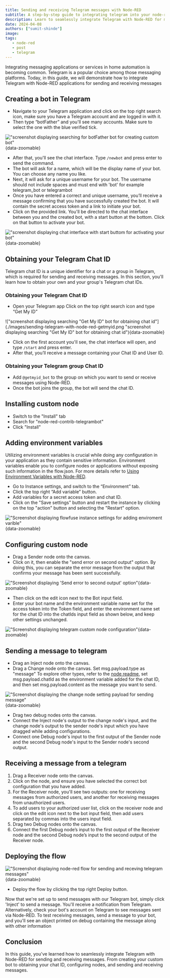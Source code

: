 ```yaml
---
title: Sending and receiving Telegram messages with Node-RED
subtitle: A step-by-step guide to integrating telegram into your node-red application for sending and receiving messages.
description: Learn to seamlessly integrate Telegram with Node-RED for messaging. Create bots, obtain chat IDs, and send/receive messages, including group messaging. 
date: 2024-04-08
authors: ["sumit-shinde"]
image: 
tags:
   - node-red
   - post
   - telegram
---
```


Integrating messaging applications or services in home automation is becoming common. Telegram is a popular choice among those messaging platforms. Today, in this guide, we will demonstrate how to integrate Telegram with Node-RED applications for sending and receiving messages

<!--more-->

## Creating a bot in Telegram

- Navigate to your Telegram application and click on the top right search icon, make sure you have a Telegram account and are logged in with it.
- Then type “botFather” and you'll see many accounts. Make sure to select the one with the blue verified tick.

!["screenshot displaying searching for botFather bot for creating custom bot"](./images/sending-telegram-with-node-red-botfather.png "screenshot displaying searching for botFather bot for creating custom bot"){data-zoomable}

- After that, you'll see the chat interface. Type `/newbot` and press enter to send the command.
- The bot will ask for a name, which will be the display name of your bot. You can choose any name you like.
- Next, it will ask for a unique username for your bot. The username should not include spaces and must end with 'bot' for example telegram_bot or telegrambot
- Once you have entered a correct and unique username, you’ll receive a message confirming that you have successfully created the bot. It will contain the secret access token and a link to initiate your bot.
- Click on the provided link. You'll be directed to the chat interface between you and the created bot, with a start button at the bottom. Click on that button to activate your bot.

!["screenshot displaying chat interface with start buttom for activating your bot"](./images/sending-telegram-with-node-red-activating-bot.png "screenshot displaying chat interface with start buttom for activating your bot"){data-zoomable}

## Obtaining your Telegram Chat ID

Telegram chat ID is a unique identifier for a chat or a group in Telegram, which is required for sending and receiving messages. In this section, you'll learn how to obtain your own and your group's Telegram chat IDs.

### Obtaining your Telegram Chat ID

- Open your Telegram app Click on the top right search icon and type “Get My ID”

!["screenshot displaying searching "Get My ID" bot for obtaining chat id"](./images/sending-telegram-with-node-red-getmyid.png "screenshot displaying searching "Get My ID" bot for obtaining chat id"){data-zoomable}

- Click on the first account you'll see, the chat interface will open, and type `/start` and press enter.
- After that, you’ll receive a message containing your Chat ID and User ID.

### Obtaining your Telegram group Chat ID

- Add `@getmyid_bot` to the group on which you want to send or receive messages using Node-RED.
- Once the bot joins the group, the bot will send the chat ID.

## Installing custom node

- Switch to the "Install" tab
- Search for "node-red-contrib-telegrambot"
- Click "Install"

## Adding environment variables

Utilizing environment variables is crucial while doing any configuration in your application as they contain sensitive information. Environment variables enable you to configure nodes or applications without exposing such information in the flow.json. For more details refer to [Using Environment Variables with Node-RED](https://flowfuse.com/blog/2023/01/environment-variables-in-node-red/).

- Go to Instance settings, and switch to the “Environment” tab.
- Click the top right “Add variable” button.
- Add variables for a secret access token and chat ID.
- Click on the "Save settings" button and restart the instance by clicking on the top "action" button and selecting the "Restart" option.

!["Screenshot displaying flowfuse instance settings for adding enviroment varible"](./images/sending-telegram-with-node-red-flowfue-instance-settings.png "Screenshot displaying flowfuse instance settings for adding enviroment varible"){data-zoomable}

## Configuring custom node

- Drag a Sender node onto the canvas.
- Click on it, then enable the "send error on second output" option. By doing this, you can separate the error message from the output that confirms your message has been sent successfully.

!["Screenshot displaying 'Send error to second output' option"](./images/sending-telegram-with-node-red-enabling-send-error-to-second-option.png "Screenshot displaying 'Send error to second output' option"){data-zoomable}

- Then click on the edit icon next to the Bot input field.
- Enter your bot name and the environment variable name set for the access token into the Token field, and enter the environment name set for the chat ID into the chatIds input field as shown below, and keep other settings unchanged.

!["Screenshot displaying telegram custom node configuration"](./images/sending-telegram-with-node-red-telegram-node-configuration.png "Screenshot displaying telegram custom node configuration"){data-zoomable}

## Sending a message to telegram

- Drag an Inject node onto the canvas.
- Drag a Change node onto the canvas. Set msg.payload.type as "message"  To explore other types, refer to the [node readme](https://flows.nodered.org/node/node-red-contrib-telegrambot), set msg.payload.chatId as the environment variable added for the chat ID, and then set msg.payload.content as the message you want to send.

!["Screenshot displaying the change node setting payload for sending message"](./images/sending-telegram-with-node-red-change-node.png "Screenshot displaying the change node setting payload for sending message"){data-zoomable}

- Drag two debug nodes onto the canvas.
- Connect the Inject node's output to the change node's input, and the change node's output to the sender node's input which you have dragged while adding configurations.
- Connect one Debug node's input to the first output of the Sender node and the second Debug node's input to the Sender node's second output.

## Receiving a message from a telegram 

1. Drag a Receiver node onto the canvas.
2. Click on the node, and ensure you have selected the correct bot configuration that you have added.
3. For the Receiver node, you'll see two outputs: one for receiving messages from authorized users, and another for receiving messages from unauthorized users.
4. To add users to your authorized user list, click on the receiver node and click on the edit icon next to the bot input field, then add users separated by commas into the users input field.
5. Drag two Debug nodes onto the canvas.
6. Connect the first Debug node’s input to the first output of the Receiver node and the second Debug node’s input to the second output of the Receiver node.

## Deploying the flow

!["Screenshot displaying node-red flow for sending and receving telegram messages"](./images/sending-telegram-with-node-red-flow.png "Screenshot displaying node-red flow for sending and receving telegram messages"){data-zoomable}

- Deploy the flow by clicking the top right Deploy button.

Now that we're set up to send messages with our Telegram bot, simply click 'Inject' to send a message. You'll receive a notification from Telegram. Alternatively, check your bot's account on Telegram to see messages sent via Node-RED. To test receiving messages, send a message to your bot, and you'll see an object printed on debug containing the message along with other information

## Conclusion

In this guide, you've learned how to seamlessly integrate Telegram with Node-RED for sending and receiving messages. From creating your custom bot to obtaining your chat ID, configuring nodes, and sending and receiving messages.
